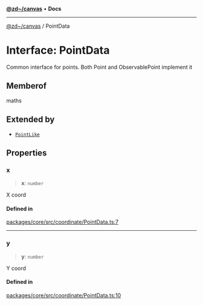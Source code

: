 [**@zd~/canvas**](../README.md) • **Docs**

***

[@zd~/canvas](../README.md) / PointData

# Interface: PointData

Common interface for points. Both Point and ObservablePoint implement it

## Memberof

maths

## Extended by

- [`PointLike`](PointLike.md)

## Properties

### x

> **x**: `number`

X coord

#### Defined in

[packages/core/src/coordinate/PointData.ts:7](https://github.com/zhuddan/canvas/blob/f6c03e85774f3d0f4895661f3bf09fbc689199aa/packages/core/src/coordinate/PointData.ts#L7)

***

### y

> **y**: `number`

Y coord

#### Defined in

[packages/core/src/coordinate/PointData.ts:10](https://github.com/zhuddan/canvas/blob/f6c03e85774f3d0f4895661f3bf09fbc689199aa/packages/core/src/coordinate/PointData.ts#L10)

